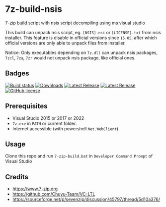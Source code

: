 # 7z-build-nsis
7-zip build script with nsis script decompiling using ms visual studio

This build can unpack nsis script, eg. `[NSIS].nsi` or `[LICENSE].txt` from nsis installer.
This feature is disable in official versions since `15.05`,
after which official versions are only able to unpack files from installer.

Notice: Only executables depending on `7z.dll` can unpack nsis packages,
`7zcl`, `7za`, `7zr` would not unpack nsis package, like official ones.

## Badges
[![Build status](https://ci.appveyor.com/api/projects/status/v7gva8an6frmojed/branch/master?svg=true)](https://ci.appveyor.com/project/lsq/7z-build-nsis/branch/master)
[![Downloads](https://img.shields.io/github/downloads/myfreeer/7z-build-nsis/total.svg)](https://github.com/myfreeer/7z-build-nsis/releases)
[![Latest Release](https://img.shields.io/github/downloads/myfreeer/7z-build-nsis/latest/total.svg)](https://github.com/myfreeer/7z-build-nsis/releases/latest)
[![Latest Release](https://img.shields.io/github/release/myfreeer/7z-build-nsis.svg)](https://github.com/myfreeer/7z-build-nsis/releases/latest)
[![GitHub license](https://img.shields.io/github/license/myfreeer/7z-build-nsis.svg)](LICENSE) 

## Prerequisites
* Visual Studio 2015 or 2017 or 2022
* `7z.exe` in `PATH` or current folder.
* Internet accessible (with powershell `Net.WebClient`).

## Usage
Clone this repo and run `7-zip-build.bat` in `Developer Command Prompt` of Visual Studio

## Credits
* <https://www.7-zip.org>
* <https://github.com/Chuyu-Team/VC-LTL>
* <https://sourceforge.net/p/sevenzip/discussion/45797/thread/5d10a376/>
